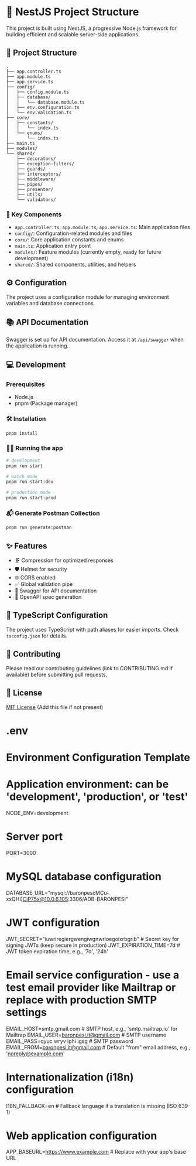 # 🚀 NestJS Project Structure

This project is built using NestJS, a progressive Node.js framework for building efficient and scalable server-side applications.

## 📁 Project Structure

```
.
├── app.controller.ts
├── app.module.ts
├── app.service.ts
├── config/
│   ├── config.module.ts
│   ├── database/
│   │   └── database.module.ts
│   ├── env.configuration.ts
│   └── env.validation.ts
├── core/
│   ├── constants/
│   │   └── index.ts
│   └── enums/
│       └── index.ts
├── main.ts
├── modules/
└── shared/
    ├── decorators/
    ├── exception-filters/
    ├── guards/
    ├── interceptors/
    ├── middleware/
    ├── pipes/
    ├── presenter/
    ├── utils/
    └── validators/
```

### 🔑 Key Components

- `app.controller.ts`, `app.module.ts`, `app.service.ts`: Main application files
- `config/`: Configuration-related modules and files
- `core/`: Core application constants and enums
- `main.ts`: Application entry point
- `modules/`: Feature modules (currently empty, ready for future development)
- `shared/`: Shared components, utilities, and helpers

## ⚙️ Configuration

The project uses a configuration module for managing environment variables and database connections.

## 📚 API Documentation

Swagger is set up for API documentation. Access it at `/api/swagger` when the application is running.

## 💻 Development

### Prerequisites

- Node.js
- pnpm (Package manager)

### 🛠️ Installation

```bash
pnpm install
```

### 🏃‍♂️ Running the app

```bash
# development
pnpm run start

# watch mode
pnpm run start:dev

# production mode
pnpm run start:prod
```

### 📬 Generate Postman Collection

```bash
pnpm run generate:postman
```

## ✨ Features

- 🗜️ Compression for optimized responses
- 🛡️ Helmet for security
- 🌐 CORS enabled
- ✅ Global validation pipe
- 📖 Swagger for API documentation
- 📄 OpenAPI spec generation

## 🔧 TypeScript Configuration

The project uses TypeScript with path aliases for easier imports. Check `tsconfig.json` for details.

## 🤝 Contributing

Please read our contributing guidelines (link to CONTRIBUTING.md if available) before submitting pull requests.

## 📄 License

[MIT License](LICENSE) (Add this file if not present)

# .env

# Environment Configuration Template

# Application environment: can be 'development', 'production', or 'test'
NODE_ENV=development

# Server port
PORT=3000

# MySQL database configuration
DATABASE_URL="mysql://baronpesi:MCu-xxQHI)CjP75x@10.0.6.105:3306/ADB-BARONPESI"

# JWT configuration
JWT_SECRET="iuwriregiergwengiwgnwrioegoixrbgrib"                # Secret key for signing JWTs (keep secure in production)
JWT_EXPIRATION_TIME=7d                      # JWT token expiration time, e.g., '7d', '24h'

# Email service configuration - use a test email provider like Mailtrap or replace with production SMTP settings
EMAIL_HOST=smtp.gmail.com                      # SMTP host, e.g., 'smtp.mailtrap.io' for Mailtrap
EMAIL_USER=baronpesi.it@gmail.com                      # SMTP username
EMAIL_PASS=qyuc wryv iphi igsg                       # SMTP password
EMAIL_FROM=baronpesi.it@gmail.com             # Default "from" email address, e.g., 'noreply@example.com'

# Internationalization (i18n) configuration
I18N_FALLBACK=en                            # Fallback language if a translation is missing (ISO 639-1)

# Web application configuration
APP_BASEURL=https://www.example.com          # Replace with your app's base URL